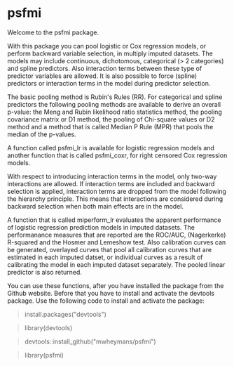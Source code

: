 # psfmi

Welcome to the psfmi package. 

With this package you can pool logistic or Cox regression models,
or perform backward variable selection, in multiply imputed datasets. 
The models may include continuous, dichotomous, categorical (> 2 
categories) and spline predictors. Also interaction terms between these type of 
predictor variables are allowed. It is also possible to force (spline)  
predictors or interaction terms in the model during predictor selection.

The basic pooling method is Rubin's Rules (RR). For categorical and 
spline predictors the following pooling methods are available to derive
an overall p-value: the Meng and Rubin likelihood ratio statistics method, 
the pooling covariance matrix or D1 method, the pooling of Chi-square 
values or D2 method and a method that is called Median P Rule (MPR) 
that pools the median of the p-values.

A function called psfmi_lr is available for logistic regression 
models and another function that is called psfmi_coxr, 
for right censored Cox regression models.

With respect to introducing interaction terms in the model, only 
two-way interactions are allowed. If interaction terms are included 
and backward selection is applied, interaction terms are dropped 
from the model following the hierarchy principle. This means
that interactions are considered during backward selection when both
main effects are in the model.

A function that is called miperform_lr evaluates the apparent performance 
of logistic regression prediction models in imputed datasets. 
The performanance measures that are reported are the ROC/AUC, 
(Nagerkerke) R-squared and the Hosmer and Lemeshow test. 
Also calibration curves can be generated, overlayed curves that pool 
all calibration curves that are estimated in each imputed datset, 
or individual curves as a result of calibrating the model in each 
imputed dataset separately. The pooled linear predictor is also returned.

You can use these functions, after you have installed the
package from the Github website. Before that you have to install 
and activate the devtools package. Use the following code to
install and activate the package:

> install.packages("devtools")

> library(devtools)

> devtools::install_github("mwheymans/psfmi")

> library(psfmi)

